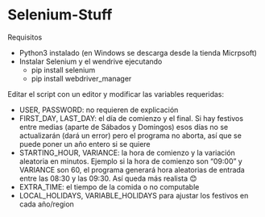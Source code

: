 # Selenium-Stuff

Requisitos

- Python3 instalado (en Windows se descarga desde la tienda Micrpsoft)
- Instalar Selenium y el wendrive ejecutando
  - pip install selenium
  - pip install webdriver_manager


Editar el script con un editor y modificar las variables requeridas:
- USER, PASSWORD: no requieren de explicación
- FIRST_DAY, LAST_DAY: el día de comienzo y el final. Si hay festivos entre medias (aparte de Sábados y Domingos) esos días no se actualizarán (dará un error) pero el programa no aborta, así que se puede poner un año entero si se quiere
- STARTING_HOUR, VARIANCE: la hora de comienzo y la variación aleatoria en minutos. Ejemplo si la hora de comienzo son “09:00” y VARIANCE son 60, el programa generará hora aleatorias de entrada entre las 08:30 y las 09:30. Así queda más realista 😊
- EXTRA_TIME: el tiempo de la comida o no computable
-	LOCAL_HOLIDAYS, VARIABLE_HOLIDAYS para ajustar los festivos en cada año/region

